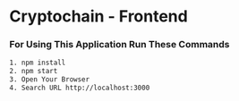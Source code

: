 # Cryptochain - Frontend

### For Using This Application Run These Commands

```bash
1. npm install
2. npm start
3. Open Your Browser
4. Search URL http://localhost:3000

```
